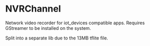 # NVRChannel
Network video recorder for iot_devices compatible apps.
Requires GStreamer to be installed on the system.

Split into a separate lib due to the 13MB tflite file.